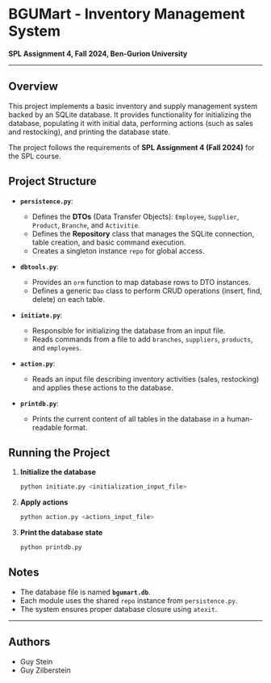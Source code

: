 # BGUMart - Inventory Management System

**SPL Assignment 4, Fall 2024, Ben-Gurion University**

---

## Overview

This project implements a basic inventory and supply management system backed by an SQLite database. It provides functionality for initializing the database, populating it with initial data, performing actions (such as sales and restocking), and printing the database state.

The project follows the requirements of **SPL Assignment 4 (Fall 2024)** for the SPL course.

## Project Structure

- **`persistence.py`**: 
  - Defines the **DTOs** (Data Transfer Objects): `Employee`, `Supplier`, `Product`, `Branche`, and `Activitie`.
  - Defines the **Repository** class that manages the SQLite connection, table creation, and basic command execution.
  - Creates a singleton instance `repo` for global access.

- **`dbtools.py`**:
  - Provides an `orm` function to map database rows to DTO instances.
  - Defines a generic `Dao` class to perform CRUD operations (insert, find, delete) on each table.

- **`initiate.py`**:
  - Responsible for initializing the database from an input file.
  - Reads commands from a file to add `branches`, `suppliers`, `products`, and `employees`.

- **`action.py`**:
  - Reads an input file describing inventory activities (sales, restocking) and applies these actions to the database.

- **`printdb.py`**:
  - Prints the current content of all tables in the database in a human-readable format.

## Running the Project

1. **Initialize the database**

   ```bash
   python initiate.py <initialization_input_file>
   ```

2. **Apply actions**

   ```bash
   python action.py <actions_input_file>
   ```

3. **Print the database state**

   ```bash
   python printdb.py
   ```

## Notes
- The database file is named **`bgumart.db`**.
- Each module uses the shared `repo` instance from `persistence.py`.
- The system ensures proper database closure using `atexit`.

---

## Authors
- Guy Stein
- Guy Zilberstein
